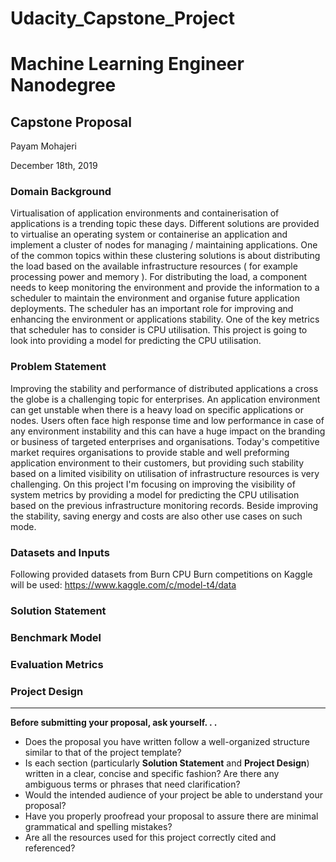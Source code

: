 # Udacity_Capstone_Project

# Machine Learning Engineer Nanodegree
## Capstone Proposal
Payam Mohajeri

December 18th, 2019

### Domain Background
Virtualisation of application environments and containerisation of applications is a trending topic these days. Different solutions are provided to virtualise an operating system or containerise an application and implement a cluster of nodes for managing / maintaining applications. One of the common topics within these clustering solutions is about distributing the load based on the available infrastructure resources ( for example processing power and memory ). For distributing the load, a component needs to keep monitoring the environment and provide the information to a scheduler to maintain the environment and organise future application deployments. The scheduler has an important role for improving and enhancing the environment or applications stability. One of the key metrics that scheduler has to consider is CPU utilisation. This project is going to look into providing a model for predicting the CPU utilisation. 

### Problem Statement
Improving the stability and performance of distributed applications a cross the globe is a challenging topic for enterprises. An application environment can get unstable when there is a heavy load on specific applications or nodes. Users often face high response time and low performance in case of any environment instability and this can have a huge impact on the branding or business of targeted enterprises and organisations. Today's competitive market requires organisations to provide stable and well preforming application environment to their customers, but providing such stability based on a limited visibility on utilisation of infrastructure resources is very challenging. On this project I'm focusing on improving the visibility of system metrics by providing a model for predicting the CPU utilisation based on the previous infrastructure monitoring records. Beside improving the stability, saving energy and costs are also other use cases on such mode.

### Datasets and Inputs
Following provided datasets from Burn CPU Burn competitions on Kaggle will be used:
https://www.kaggle.com/c/model-t4/data

### Solution Statement

### Benchmark Model

### Evaluation Metrics

### Project Design

-----------

**Before submitting your proposal, ask yourself. . .**

- Does the proposal you have written follow a well-organized structure similar to that of the project template?
- Is each section (particularly **Solution Statement** and **Project Design**) written in a clear, concise and specific fashion? Are there any ambiguous terms or phrases that need clarification?
- Would the intended audience of your project be able to understand your proposal?
- Have you properly proofread your proposal to assure there are minimal grammatical and spelling mistakes?
- Are all the resources used for this project correctly cited and referenced?
